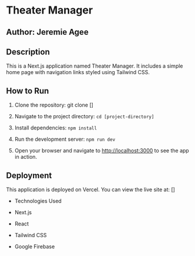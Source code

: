 # Theater Manager

## Author: Jeremie Agee

## Description

This is a Next.js application named Theater Manager. It includes a simple home page with navigation links styled using Tailwind CSS.

## How to Run

1. Clone the repository: git clone []

2. Navigate to the project directory: `cd [project-directory]`

3. Install dependencies: `npm install`

4. Run the development server: `npm run dev`

5. Open your browser and navigate to [http://localhost:3000](http://localhost:3000) to see the app in action.

## Deployment

This application is deployed on Vercel. You can view the live site at: []

- Technologies Used

- Next.js

- React

- Tailwind CSS

- Google Firebase
